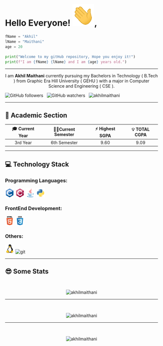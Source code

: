 # Hello Everyone! ![wave-hand](Images/Hand.gif),

```python
fName = "Akhil"
lName = "Maithani"
age = 20

print("Welcome to my gitHub repository, Hope you enjoy it!")
print(f"I am {fName} {lName} and I am {age} years old.")
```

<hr>

<p align="center">
I am <strong>Akhil Maithani</strong> currently pursuing my Bachelors in Technology ( B.Tech ) from Graphic Era Hill University ( GEHU ) with a major in Computer Science and Engineering ( CSE ).

![GitHub followers](https://img.shields.io/github/followers/AkhilMaithani?style=social)
&nbsp;
![GitHub watchers](https://img.shields.io/github/watchers/AkhilMaithani/AkhilMaithani?style=social)
&nbsp;
<img src="https://komarev.com/ghpvc/?username=AkhilMaithani&label=Profile%20views&color=0e75b6&style=flat" alt="akhilmaithani">
</p>

<hr>

## 📙 Academic Section

| 🎓 Current Year | 🐱‍👤Current Semester | ⚡ Highest SGPA | 💡 TOTAL CGPA |
|:-:|:-:|:-:|:-:|
| 3rd Year | 6th Semester | 9.60 | 9.09 |

<hr>

## 💻 Technology Stack

### Programming Languages:
<p>
  <img src="https://raw.githubusercontent.com/devicons/devicon/master/icons/c/c-original.svg" alt="c" width="30" height="30">
  <img src="https://raw.githubusercontent.com/devicons/devicon/master/icons/cplusplus/cplusplus-original.svg" alt="cplusplus" width="30" height="30">
  <img src="https://raw.githubusercontent.com/devicons/devicon/master/icons/java/java-original.svg" alt="java" width="30" height="30">
  <img src="https://raw.githubusercontent.com/devicons/devicon/master/icons/python/python-original.svg" alt="python" width="30" height="30">
</p>

### FrontEnd Development:
<p>
  <img src="https://raw.githubusercontent.com/devicons/devicon/master/icons/html5/html5-original-wordmark.svg" alt="html5" width="30" height="30">
  <img src="https://raw.githubusercontent.com/devicons/devicon/master/icons/css3/css3-original-wordmark.svg" alt="css3" width="30" height="30">
</p>

### Others:
<p>
  <img src="https://raw.githubusercontent.com/devicons/devicon/master/icons/linux/linux-original.svg" alt="linux" width="30" height="30"> 
  <img src="https://www.vectorlogo.zone/logos/git-scm/git-scm-icon.svg" alt="git" width="30" height="30">
</p>
<hr>

## 😎 Some Stats
<br>

<p align="center">
<img src="https://github-readme-stats.vercel.app/api/top-langs?username=AkhilMaithani&show_icons=true&locale=en&layout=compact" alt="akhilmaithani">
</p>

<hr>
<br>

<p align="center">
<img src="https://github-readme-stats.vercel.app/api?username=akhilmaithani&show_icons=true&locale=en" alt="akhilmaithani">
</p>

<hr>
<br>

<p align="center">
<img src="https://github-readme-streak-stats.herokuapp.com/?user=AkhilMaithani&" alt="akhilmaithani">
</p>
